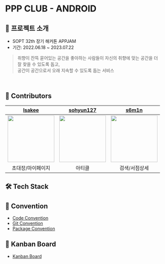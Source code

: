 # PPP CLUB - ANDROID

## 📌 프로젝트 소개

- SOPT 32th 장기 해커톤 APPJAM
- 기간: 2022.06.18 ~ 2023.07.22

> 취향이 잔뜩 묻어있는 공간을 좋아하는 사람들이 자신의 취향에 맞는 공간을 더 잘 찾을 수 있도록 돕고,<br>
공간이 공간으로서 오래 지속할 수 있도록 돕는 서비스
<br>

## 📌 Contributors

| [lsakee](https://github.com/lsakee) | [sohyun127](https://github.com/sohyun127)  | [s6m1n](https://github.com/s6m1n) |
|:------------------------------------:|:-------------------------:|:------------------------------:|
|      <img width="150" src="https://avatars.githubusercontent.com/u/93514333?v=4"/>       | <img width="150" src="https://avatars.githubusercontent.com/u/98076050?v=4"/> |   <img width="150" src="https://avatars.githubusercontent.com/u/76741702?v=4"/>    |
|       초대장/마이페이지       |          아티클           |        검색/서점상세        |

## 🛠 Tech Stack

## 📌 Convention

-  [Code Convention](https://ppp-club.notion.site/5c452b9a19a540e0939f941d93b20746?v=f7fe218cd91f47189a76c71cdcb46bed&pvs=4)
-  [Git Convention](https://ppp-club.notion.site/Github-Convention-110449212d2b4bb4947eded6c352d2fd?pvs=4)
-  [Package Convention](https://ppp-club.notion.site/Package-Convention-2f85d474b8df44e8aeccb8ffa1efa54b?pvs=4)

## 📌 Kanban Board
- [Kanban Board](https://ppp-club.notion.site/Android-3e6c75f5102b403eac9bd6c5b17583b4?pvs=4)

